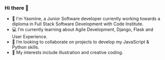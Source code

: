 ### Hi there 👋

- 💜 I'm Yasmine, a Junior Software developer currently working towards a diploma in Full Stack Software Development with Code Institute.
- 💻 I’m currently learning about Agile Development, Django, Flask and User Experience.
- 👯 I’m looking to collaborate on projects to develop my JavaScript & Python skills.
- 💛 My interests include illustration and creative coding.

